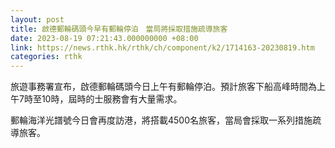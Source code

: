```yaml
---
layout: post
title: 啟德郵輪碼頭今早有郵輪停泊　當局將採取措施疏導旅客
date: 2023-08-19 07:21:43.000000000 +08:00
link: https://news.rthk.hk/rthk/ch/component/k2/1714163-20230819.htm
categories: rthk
---
```


旅遊事務署宣布，啟德郵輪碼頭今日上午有郵輪停泊。預計旅客下船高峰時間為上午7時至10時，屆時的士服務會有大量需求。

郵輪海洋光譜號今日會再度訪港，將搭載4500名旅客，當局會採取一系列措施疏導旅客。
